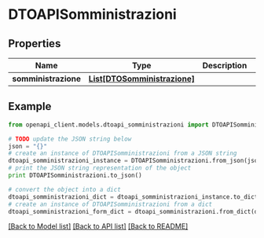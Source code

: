 # DTOAPISomministrazioni



## Properties

Name | Type | Description | Notes
------------ | ------------- | ------------- | -------------
**somministrazione** | [**List[DTOSomministrazione]**](DTOSomministrazione.md) |  | [optional] 

## Example

```python
from openapi_client.models.dtoapi_somministrazioni import DTOAPISomministrazioni

# TODO update the JSON string below
json = "{}"
# create an instance of DTOAPISomministrazioni from a JSON string
dtoapi_somministrazioni_instance = DTOAPISomministrazioni.from_json(json)
# print the JSON string representation of the object
print DTOAPISomministrazioni.to_json()

# convert the object into a dict
dtoapi_somministrazioni_dict = dtoapi_somministrazioni_instance.to_dict()
# create an instance of DTOAPISomministrazioni from a dict
dtoapi_somministrazioni_form_dict = dtoapi_somministrazioni.from_dict(dtoapi_somministrazioni_dict)
```
[[Back to Model list]](../README.md#documentation-for-models) [[Back to API list]](../README.md#documentation-for-api-endpoints) [[Back to README]](../README.md)


